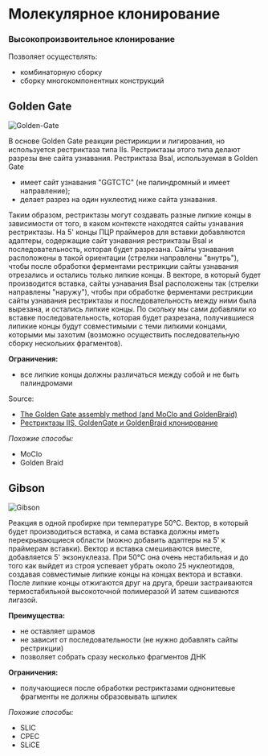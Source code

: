 # Молекулярное клонирование

### Высокопроизвоительное клонирование
Позволяет осуществлять:
* комбинаторную сборку
* сборку многокомпонентных конструкций

## Golden Gate

![Golden-Gate](https://github.com/a-greshnova/Notes/blob/master/GoldenGate.png)

В основе Golden Gate реакции рестирикции и лигирования, но используется рестриктаза типа IIs. Рестриктазы этого типа делают разрезы 
вне сайта узнавания. 
Рестриктаза BsaI, используемая в Golden Gate
* имеет сайт узнавания "GGTCTC" (не палиндромный и имеет направление);
* делает разрез на один нуклеотид ниже сайта узнавания.

Таким образом, рестриктазы могут создавать разные липкие концы в зависимости от того, в каком контексте находятся сайты узнавания 
рестриктазы. На 5' концы ПЦР праймеров для вставки добавляются адаптеры, содержащие сайт узнавания рестриктазы BsaI и последовательность, 
которая будет разрезана. Сайты узнавания расположены в такой ориентации (стрелки направлены "внутрь"), чтобы после обработки ферментами 
рестрикции сайты узнавания отрезались и остались только липкие концы. В векторе, в который будет производится вставка, сайты узнавания BsaI
расположены так (стрелки направлены "наружу"), чтобы при обработке ферментами рестрикции сайты узнавания рестриктазы и последовательность 
между ними была вырезана, и остались липкие концы. По скольку мы сами добавляли ко вставке последовательность, которая будет разрезана, 
получившиеся липикие концы будут совместимыми с теми липкими концами, которыми мы захотим (возможно осуществить последовательную сборку нескольких фрагментов).

**Ограничения:**
* все липкие концы должны различаться между собой и не быть палиндромами

Source:
* [The Golden Gate assembly method (and MoClo and GoldenBraid)](https://j5.jbei.org/j5manual/pages/23.html)
* [Рестриктазы IIS, GoldenGate и GoldenBraid клонирование](https://stepik.org/lesson/11342/step/1?unit=2452)

*Похожие способы:*
* MoClo
* Golden Braid

## Gibson

![Gibson](https://github.com/a-greshnova/Notes/blob/master/Gibson.png)

Реакция в одной пробирке при температуре 50°C. Вектор, в который будет производиться вставка, и сама вставка должны иметь перекрывающиеся области (можно добавить адаптеры на 5' к праймерам вставки). Вектор и вставка смешиваются вместе, добавляется 5' экзонуклеаза. При 50°C она очень нестабильная и до того как выйдет из строя успевает убрать около 25 нуклеотидов, создавая совместимые липкие концы на концах вектора и вставки. После липкие концы отжигаются друг на друга, бреши застраиваются термостабильной высокоточной полимеразой И затем сшиваются лигазой.

**Преимущества:**
* не оставляет шрамов
* не зависит от последовательности (не нужно добавлять сайты рестрикции)
* позволяет собрать сразу несколько фрагментов ДНК

**Ограничения:**
* получающиеся после обработки рестриктазами однонитевые фрагменты не должны образовывать шпилек

*Похожие способы:*
* SLIC
* CPEC
* SLiCE
